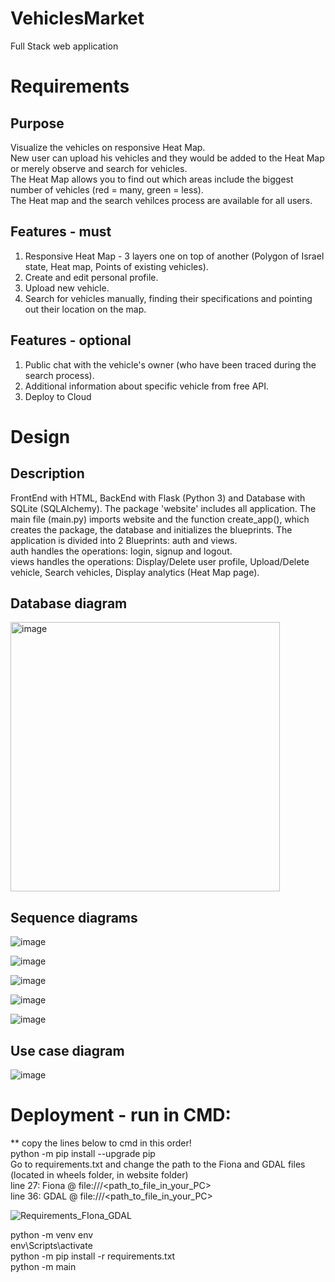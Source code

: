 # VehiclesMarket
Full Stack web application

# Requirements
## Purpose
Visualize the vehicles on responsive Heat Map. <br />
New user can upload his vehicles and they would be added to the Heat Map or merely observe and search for vehicles. <br />
The Heat Map allows you to find out which areas include the biggest number of vehicles (red = many, green = less). <br />
The Heat map and the search vehilces process are available for all users.
## Features - must
1) Responsive Heat Map - 3 layers one on top of another (Polygon of Israel state, Heat map, Points of existing vehicles).
2) Create and edit personal profile.
3) Upload new vehicle.
4) Search for vehicles manually, finding their specifications and pointing out their location on the map.
## Features - optional
1) Public chat with the vehicle's owner (who have been traced during the search process).
2) Additional information about specific vehicle from free API.
3) Deploy to Cloud

# Design
## Description
FrontEnd with HTML, BackEnd with Flask (Python 3) and Database with SQLite (SQLAlchemy).
The package 'website' includes all application. The main file (main.py) imports website and the function create_app(), which creates the package, the database and initializes the blueprints. The application is divided into 2 Blueprints: auth and views. <br />
auth handles the operations: login, signup and logout. <br />
views handles the operations: Display/Delete user profile, Upload/Delete vehicle, Search vehicles, Display analytics (Heat Map page).

## Database diagram
<img width="431" alt="image" src="https://user-images.githubusercontent.com/58309185/193948888-cbfe583a-2bd4-4a97-b8b6-9ae058bb8c6d.png">

## Sequence diagrams
![image](https://user-images.githubusercontent.com/58309185/194046989-753f2444-1566-4907-8e2b-5668c48cf647.png)

![image](https://user-images.githubusercontent.com/58309185/194046901-2f435ac9-104d-473b-a16a-c6581ba51b60.png)

![image](https://user-images.githubusercontent.com/58309185/194046803-8e3b3248-c0b4-4413-a079-19a6c88c7cb0.png)

![image](https://user-images.githubusercontent.com/58309185/194046721-95391b7a-4d8b-4a24-88b5-641116032ab6.png)

![image](https://user-images.githubusercontent.com/58309185/194046660-2f08db1b-b7ba-4e28-903b-92661b4fe5c8.png)

## Use case diagram
![image](https://user-images.githubusercontent.com/58309185/194046542-e0929610-7c0d-4620-99d1-003893e99beb.png)

# Deployment - run in CMD:
** copy the lines below to cmd in this order! <br />
python -m pip install --upgrade pip <br />
Go to requirements.txt and change the path to the Fiona and GDAL files (located in wheels folder, in website folder) <br />
line 27: Fiona @ file:///<path_to_file_in_your_PC> <br />
line 36: GDAL @ file:///<path_to_file_in_your_PC> <br />

![Requirements_FIona_GDAL](https://user-images.githubusercontent.com/58309185/194172462-7cfd1a54-8579-4a7b-b7cf-083830a720b0.png)

python -m venv env <br />
env\Scripts\activate <br />
python -m pip install -r requirements.txt <br />
python -m main
